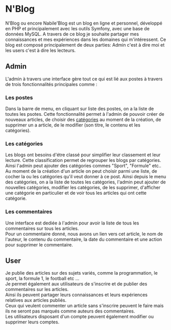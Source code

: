 # N'Blog
N'Blog ou encore Nabile'Blog est un blog en ligne et personnel, développé en PHP et principalement avec les outils Symfony, avec une base de données MySQL. A travers de ce blog je souhaite partager mes connaissances et mes expériences dans les domaines qui m'intéressent. Ce blog est composé principalement de deux parties: Admin c'est à dire moi et les users c'est à dire les lecteurs.  
## Admin
L'admin à travers une interface gère tout ce qui est lié aux postes à travers de trois fonctionnalités principales comme :

### Les postes
Dans la barre de menu, en cliquant sur liste des postes, on a la liste de toutes les psotes. Cette fonctionnalité permet à l'admin de pouvoir créer de nouveaux articles, de choisir des [catégories](#les-catégories) au moment de la création, de supprimer un a article, de le modifier (son titre, le contenu et les catégories).

### Les catégories
Les blogs ont besoins d'étre classé pour simplifier leur classement et leur lecture. Cette classification permet de regrouper les blogs par catégories. Ainsi l'admin peut ajouter des catégories commes "Sport", "Formule" etc.. Au moment de la création d'un article on peut choisir parmi une liste, de cocher la ou les catégories qu'il veut donner à ce post. Ainsi depuis le menu des catégories, on a la liste de toutes les catégories, l'admin peut ajouter de nouvelles catégories, modifier les catégories, de les supprimer, d'afficher une catégorie en particulier et de voir tous les articles qui ont cette catégorie.

### Les commentaires
Une interface est dediée à l'admin pour avoir la liste de tous les commentaires sur tous les articles.  
Pour un commentaire donné, nous avons un lien vers cet article, le nom de l'auteur, le contenu du commentaire, la date du commentaire et une action pour supprimer le commentaire.

## User
Je publie des articles sur des sujets variés, comme la programmation, le sport, la formule 1, le football etc ...  
Je permet également aux utilisateurs de s'inscrire et de publier des commentaires sur les articles.  
Ainsi ils peuvent partager leurs connaissances et leurs expériences relatives aux articles publiés.  
Ceux qui veulent commenter un article sans s'inscrire peuvent le faire mais ils ne seront pas marqués comme auteurs des commentaires.  
Les utilisateurs disposant d'un compte peuvent également modifier ou supprimer leurs comptes.
